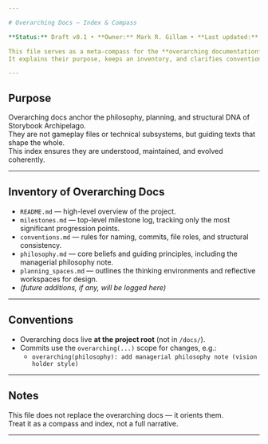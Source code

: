 ```yaml
---

# Overarching Docs — Index & Compass

**Status:** Draft v0.1 • **Owner:** Mark R. Gillam • **Last updated:** 2025-08-20  

This file serves as a meta-compass for the **overarching documentation** at the project root.  
It explains their purpose, keeps an inventory, and clarifies conventions.  

---
```


## Purpose

Overarching docs anchor the philosophy, planning, and structural DNA of Storybook Archipelago.  
They are not gameplay files or technical subsystems, but guiding texts that shape the whole.  
This index ensures they are understood, maintained, and evolved coherently.  

---

## Inventory of Overarching Docs

- `README.md` — high-level overview of the project.  
- `milestones.md` — top-level milestone log, tracking only the most significant progression points.  
- `conventions.md` — rules for naming, commits, file roles, and structural consistency.  
- `philosophy.md` — core beliefs and guiding principles, including the managerial philosophy note.  
- `planning_spaces.md` — outlines the thinking environments and reflective workspaces for design.  
- *(future additions, if any, will be logged here)*  

---

## Conventions

- Overarching docs live **at the project root** (not in `/docs/`).  
- Commits use the `overarching(...)` scope for changes, e.g.:  
  - `overarching(philosophy): add managerial philosophy note (vision holder style)`  

---

## Notes

This file does not replace the overarching docs — it orients them.  
Treat it as a compass and index, not a full narrative.  

---
